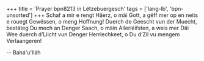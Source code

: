 +++
title = 'Prayer bpn8213 in Lëtzebuergesch'
tags = ['lang-lb', 'bpn-unsorted']
+++
Schaf a mir e rengt Häerz, o mäi Gott, a gëff mer op en neits e rouegt Gewëssen, o meng Hoffnung! Duerch de Geescht vun der Muecht, bestäteg Du mech an Denger Saach, o mäin Allerléifsten, a weis mer Däi Wee duerch d’Liicht vun Denger Herrlechkeet, o Du d’Zil vu mengem Verlaangeren!

-- Bahá'u'lláh
